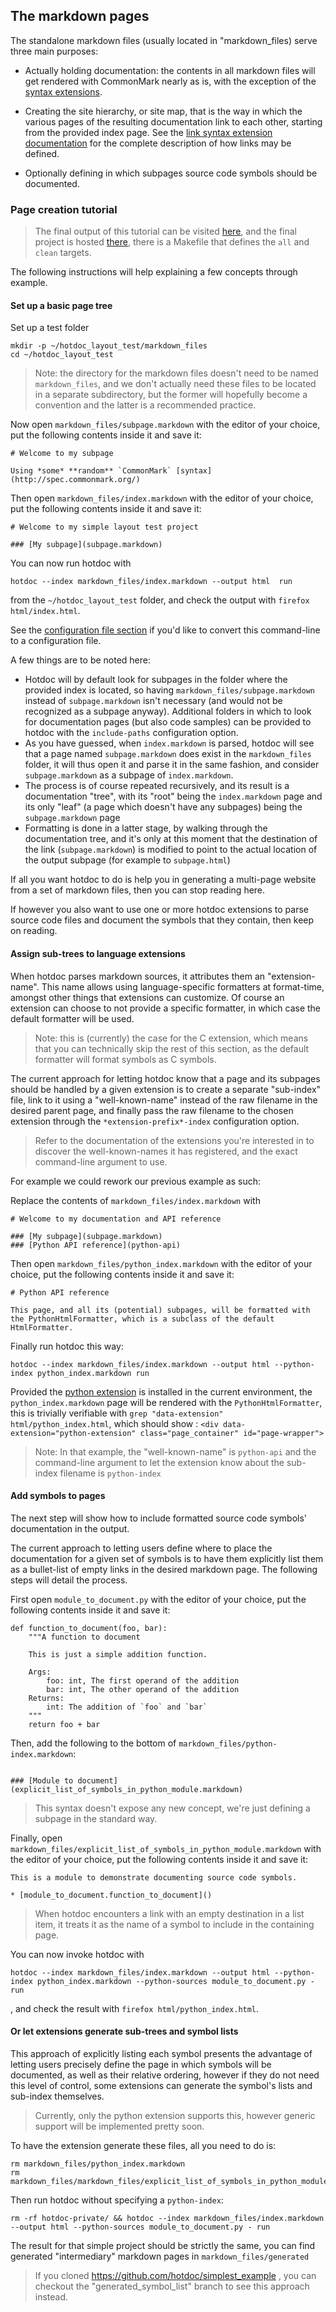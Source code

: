 ## The markdown pages

The standalone markdown files (usually located in "markdown_files) serve three main purposes:

* Actually holding documentation: the contents in all markdown files will get rendered with CommonMark nearly as is, with the exception of the [syntax extensions](syntax-extensions.markdown).

* Creating the site hierarchy, or site map, that is the way in which the various pages of the resulting documentation link to each other, starting from the provided index page. See the [link syntax extension documentation](syntax-extensions.markdown#link-syntax) for the complete description of how links may be defined.

* Optionally defining in which subpages source code symbols should be documented.

### Page creation tutorial

> The final output of this tutorial can be visited [here](https://people.collabora.com/~meh/simplest_example_hotdoc/html/index.html), and the final project is hosted [there](https://github.com/hotdoc/simplest_example), there is a Makefile that defines the `all` and `clean` targets.

The following instructions will help explaining a few concepts through example.

#### Set up a basic page tree

Set up a test folder

```
mkdir -p ~/hotdoc_layout_test/markdown_files
cd ~/hotdoc_layout_test
```

> Note: the directory for the markdown files doesn't need to be named `markdown_files`, and we don't actually need these files to be located in a separate subdirectory, but the former will hopefully become a convention and the latter is a recommended practice.

Now open `markdown_files/subpage.markdown` with the editor of your choice, put the following contents inside it and save it:

```
# Welcome to my subpage

Using *some* **random** `CommonMark` [syntax](http://spec.commonmark.org/)
```

Then open `markdown_files/index.markdown` with the editor of your choice, put the following contents inside it and save it:

```
# Welcome to my simple layout test project

### [My subpage](subpage.markdown)
```

You can now run hotdoc with

```
hotdoc --index markdown_files/index.markdown --output html  run
```

from the `~/hotdoc_layout_test` folder, and check the output with `firefox html/index.html`.

See the [configuration file section](the-configuration-file.markdown) if you'd like to convert this command-line to a configuration file.

A few things are to be noted here:

* Hotdoc will by default look for subpages in the folder where the provided index is located, so having `markdown_files/subpage.markdown` instead of `subpage.markdown` isn't necessary (and would not be recognized as a subpage anyway). Additional folders in which to look for documentation pages (but also code samples) can be provided to hotdoc with the `include-paths` configuration option.
* As you have guessed, when `index.markdown` is parsed, hotdoc will see that a page named `subpage.markdown` does exist in the `markdown_files` folder, it will thus open it and parse it in the same fashion, and consider `subpage.markdown` as a subpage of `index.markdown`.
* The process is of course repeated recursively, and its result is a documentation "tree", with its "root" being the `index.markdown` page and its only "leaf" (a page which doesn't have any subpages) being the `subpage.markdown` page
* Formatting is done in a latter stage, by walking through the documentation tree, and it's only at this moment that the destination of the link (`subpage.markdown`) is modified to point to the actual location of the output subpage (for example to `subpage.html`)

If all you want hotdoc to do is help you in generating a multi-page website from a set
of markdown files, then you can stop reading here.

If however you also want to use one or more hotdoc extensions to parse source code files and document the symbols that they contain, then keep on reading.

#### Assign sub-trees to language extensions

When hotdoc parses markdown sources, it attributes them an "extension-name". This name allows using language-specific formatters at format-time, amongst other things that extensions can customize. Of course an extension can choose to not provide a specific formatter, in which case the default formatter will be used.

> Note: this is (currently) the case for the C extension, which means that you can technically skip the rest of this section, as the default formatter will format symbols as C symbols.

The current approach for letting hotdoc know that a page and its subpages should be handled by a given extension is to create a separate "sub-index" file, link to it using a "well-known-name" instead of the raw filename in the desired parent page, and finally pass the raw filename to the chosen extension through the `*extension-prefix*-index` configuration option.

> Refer to the documentation of the extensions you're interested in to discover the well-known-names it has registered, and the exact command-line argument to use.

For example we could rework our previous example as such:

Replace the contents of `markdown_files/index.markdown` with

```
# Welcome to my documentation and API reference

### [My subpage](subpage.markdown)
### [Python API reference](python-api)
```

Then open `markdown_files/python_index.markdown` with the editor of your choice, put the following contents inside it and save it:

```
# Python API reference

This page, and all its (potential) subpages, will be formatted with the PythonHtmlFormatter, which is a subclass of the default HtmlFormatter.
```

Finally run hotdoc this way:

```
hotdoc --index markdown_files/index.markdown --output html --python-index python_index.markdown run
```

Provided the [python extension](https://github.com/hotdoc/hotdoc_python_extension) is installed in the current environment, the `python_index.markdown` page will be rendered with the `PythonHtmlFormatter`, this is trivially verifiable with `grep "data-extension" html/python_index.html`, which should show : `<div data-extension="python-extension" class="page_container" id="page-wrapper">`

> Note: In that example, the "well-known-name" is `python-api` and the command-line argument to let the extension know about the sub-index filename is `python-index`

#### Add symbols to pages

The next step will show how to include formatted source code symbols' documentation in the output.

The current approach to letting users define where to place the documentation for a given set of symbols is to have them explicitly list them as a bullet-list of empty links in the desired markdown page. The following steps will detail the process.

First open `module_to_document.py` with the editor of your choice, put the following contents inside it and save it:

```
def function_to_document(foo, bar):
    """A function to document

    This is just a simple addition function.

    Args:
        foo: int, The first operand of the addition
        bar: int, The other operand of the addition
    Returns:
        int: The addition of `foo` and `bar`
    """
    return foo + bar
```

Then, add the following to the bottom of `markdown_files/python-index.markdown`:

```

### [Module to document](explicit_list_of_symbols_in_python_module.markdown)
```

> This syntax doesn't expose any new concept, we're just defining a subpage in the standard way.

Finally, open `markdown_files/explicit_list_of_symbols_in_python_module.markdown` with the editor of your choice, put the following contents inside it and save it:

```
This is a module to demonstrate documenting source code symbols.

* [module_to_document.function_to_document]()
```

> When hotdoc encounters a link with an empty destination in a list item, it treats it as the name of a symbol to include in the containing page.

You can now invoke hotdoc with
```
hotdoc --index markdown_files/index.markdown --output html --python-index python_index.markdown --python-sources module_to_document.py - run
```
, and check the result with `firefox html/python_index.html`.

#### Or let extensions generate sub-trees and symbol lists

This approach of explicitly listing each symbol presents the advantage of letting users precisely define the page in which symbols will be documented, as well as their relative ordering,
however if they do not need this level of control, some extensions can generate the symbol's lists and sub-index themselves.

> Currently, only the python extension supports this, however generic support will be implemented pretty soon.

To have the extension generate these files, all you need to do is:

```
rm markdown_files/python_index.markdown
rm markdown_files/markdown_files/explicit_list_of_symbols_in_python_module.markdown
```

Then run hotdoc without specifying a `python-index`:

```
rm -rf hotdoc-private/ && hotdoc --index markdown_files/index.markdown --output html --python-sources module_to_document.py - run
```

The result for that simple project should be strictly the same, you can find generated "intermediary" markdown pages in `markdown_files/generated`

> If you cloned <https://github.com/hotdoc/simplest_example> , you can checkout the "generated_symbol_list" branch to see this approach instead.
